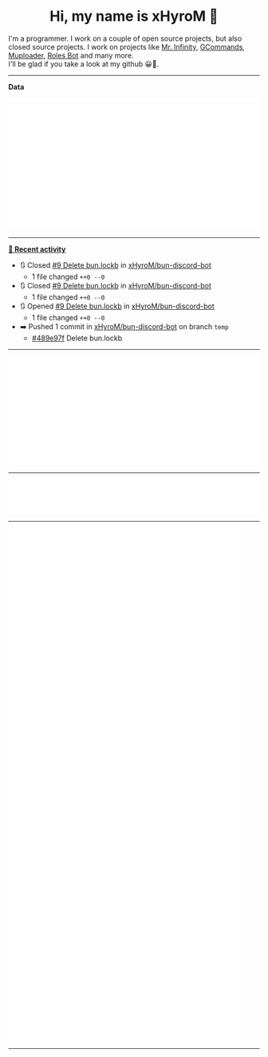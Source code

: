 <p align="center">
    <!-- <img src="https://avatars.githubusercontent.com/u/56601352" width="192" alt="hyro's pfp" /> -->
    <h1 align="center">Hi, my name is xHyroM 👋</h1>
</p>

I'm a programmer. I work on a couple of open source projects, but also closed source projects. I work on projects like [Mr. Infinity](https://discord.com/oauth2/authorize?client_id=720321585625694239&scope=bot%20applications.commands&permissions=8&redirect_uri=https://blobs.gq/imanager&prompt=consent&response_type=code), [GCommands](https://github.com/Garlic-Team/GCommands), [Muploader](https://github.com/xHyroM/Muploder), [Roles Bot](https://github.com/xHyroM/roles-bot) and many more.  
I'll be glad if you take a look at my github 😀👀.

___
**Data**

<img src="https://github.com/xHyroM/xHyroM/blob/master/.cache/base.svg">

___

**[📰 Recent activity](https://github.com/xHyroM)**
* 🔃 Closed [#9 Delete bun.lockb](https://github.com/xHyroM/bun-discord-bot/pull/9) in [xHyroM/bun-discord-bot](https://github.com/xHyroM/bun-discord-bot)
  * 1 file changed `++0 --0`
* 🔃 Closed [#9 Delete bun.lockb](https://github.com/xHyroM/bun-discord-bot/pull/9) in [xHyroM/bun-discord-bot](https://github.com/xHyroM/bun-discord-bot)
  * 1 file changed `++0 --0`
* 🔃 Opened [#9 Delete bun.lockb](https://github.com/xHyroM/bun-discord-bot/pull/9) in [xHyroM/bun-discord-bot](https://github.com/xHyroM/bun-discord-bot)
  * 1 file changed `++0 --0`
* ➡️ Pushed 1 commit in [xHyroM/bun-discord-bot](https://github.com/xHyroM/bun-discord-bot) on branch `temp`
  * [#489e97f](https://github.com/xHyroM/bun-discord-bot/commit/489e97f) Delete bun.lockb


___

<img src="https://github.com/xHyroM/xHyroM/blob/master/.cache/isocalendar.svg">

___

<img src="https://github.com/xHyroM/xHyroM/blob/master/.cache/languages.svg">

___

<img src="https://github.com/xHyroM/xHyroM/blob/master/.cache/achievements.svg">

___
